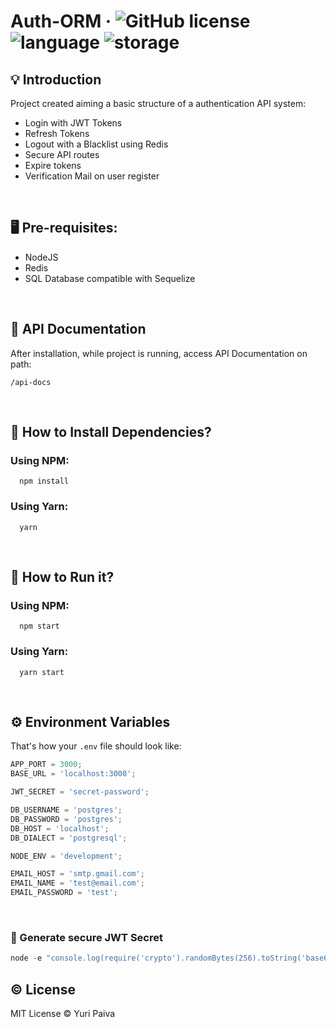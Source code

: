 # Auth-ORM &middot; ![GitHub license](https://img.shields.io/badge/license-MIT-blue.svg) ![language](https://img.shields.io/badge/language-javascript-yellow) ![storage](https://img.shields.io/badge/storage-redis-red)

## 💡 Introduction

Project created aiming a basic structure of a authentication API system:

- Login with JWT Tokens
- Refresh Tokens
- Logout with a Blacklist using Redis
- Secure API routes
- Expire tokens
- Verification Mail on user register

<br/>

## 🖥 Pre-requisites:

- NodeJS
- Redis
- SQL Database compatible with Sequelize

<br/>

## 📑 API Documentation

After installation, while project is running, access API Documentation on path:

`/api-docs`

<br/>

## 💾 How to Install Dependencies?

### Using NPM:

```
  npm install
```

### Using Yarn:

```
  yarn
```

<br/>

## 🚀 How to Run it?

### Using NPM:

```
  npm start
```

### Using Yarn:

```
  yarn start
```

<br/>

## ⚙️ Environment Variables

That's how your `.env` file should look like:

```js
APP_PORT = 3000;
BASE_URL = 'localhost:3000';

JWT_SECRET = 'secret-password';

DB_USERNAME = 'postgres';
DB_PASSWORD = 'postgres';
DB_HOST = 'localhost';
DB_DIALECT = 'postgresql';

NODE_ENV = 'development';

EMAIL_HOST = 'smtp.gmail.com';
EMAIL_NAME = 'test@email.com';
EMAIL_PASSWORD = 'test';
```

<br/>

### 🔑 Generate secure JWT Secret

```js
node -e "console.log(require('crypto').randomBytes(256).toString('base64'))"
```

## © License

MIT License © Yuri Paiva
